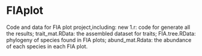 # FIAplot
Code and data for FIA plot project,including:
new 1.r: code for generate all the results;
trait_mat.RData: the assembled dataset for traits;
FIA.tree.RData: phylogeny of species found in FIA plots;
abund_mat.Rdata: the abundance of each species in each FIA plot.

